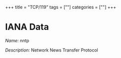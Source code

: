 +++
title = "TCP/119"
tags = [""]
categories = [""]
+++

# IANA Data

_Name:_ nntp

_Description:_ Network News Transfer Protocol

